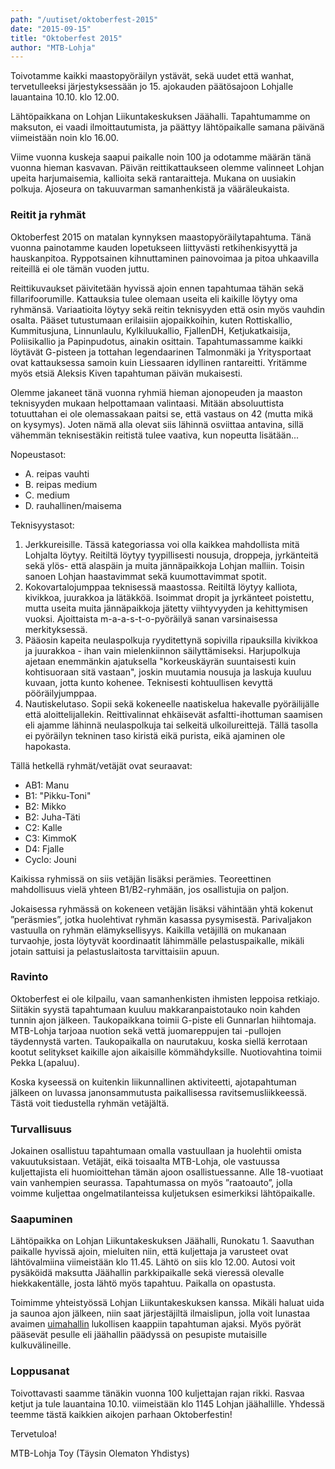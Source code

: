 ```yaml
---
path: "/uutiset/oktoberfest-2015"
date: "2015-09-15"
title: "Oktoberfest 2015"
author: "MTB-Lohja"
---
```

Toivotamme kaikki maastopyöräilyn ystävät, sekä uudet että wanhat, tervetulleeksi järjestyksessään jo 15. ajokauden päätösajoon Lohjalle lauantaina 10.10. klo 12.00.

Lähtöpaikkana on Lohjan Liikuntakeskuksen Jäähalli. Tapahtumamme on maksuton, ei vaadi ilmoittautumista, ja päättyy lähtöpaikalle samana päivänä viimeistään noin klo 16.00.

Viime vuonna kuskeja saapui paikalle noin 100 ja odotamme määrän tänä vuonna hieman kasvavan. Päivän reittikattaukseen olemme valinneet Lohjan upeita harjumaisemia, kallioita sekä rantaraitteja. Mukana on uusiakin polkuja. Ajoseura on takuuvarman samanhenkistä ja vääräleukaista.

### Reitit ja ryhmät

Oktoberfest 2015 on matalan kynnyksen maastopyöräilytapahtuma. Tänä vuonna painotamme kauden lopetukseen liittyvästi retkihenkisyyttä ja hauskanpitoa. Ryppotsainen kihnuttaminen painovoimaa ja pitoa uhkaavilla reiteillä ei ole tämän vuoden juttu. 

Reittikuvaukset päivitetään hyvissä ajoin ennen tapahtumaa tähän sekä fillarifoorumille. Kattauksia tulee olemaan useita eli kaikille löytyy oma ryhmänsä. Variaatioita löytyy sekä reitin teknisyyden että osin myös vauhdin osalta. Pääset tutustumaan erilaisiin ajopaikkoihin, kuten Rottiskallio, Kummitusjuna, Linnunlaulu, Kylkiluukallio, FjallenDH, Ketjukatkaisija, Poliisikallio ja Papinpudotus, ainakin osittain. Tapahtumassamme kaikki löytävät G-pisteen ja tottahan legendaarinen Talmonmäki ja Yritysportaat ovat kattauksessa samoin kuin Liessaaren idyllinen rantareitti. Yritämme myös etsiä Aleksis Kiven tapahtuman päivän mukaisesti.

Olemme jakaneet tänä vuonna ryhmiä hieman ajonopeuden ja maaston teknisyyden mukaan helpottamaan valintaasi. Mitään absoluuttista totuuttahan ei ole olemassakaan paitsi se, että vastaus on 42 (mutta mikä on kysymys). Joten nämä alla olevat siis lähinnä osviittaa antavina, sillä vähemmän teknisestäkin reitistä tulee vaativa, kun nopeutta lisätään...

Nopeustasot:

- A. reipas vauhti
- B. reipas medium
- C. medium
- D. rauhallinen/maisema
 
Teknisyystasot:

1. Jerkkureisille. Tässä kategoriassa voi olla kaikkea mahdollista mitä Lohjalta löytyy. Reitiltä löytyy tyypillisesti nousuja, droppeja, jyrkänteitä sekä ylös- että alaspäin ja muita jännäpaikkoja Lohjan malliin. Toisin sanoen Lohjan haastavimmat sekä kuumottavimmat spotit.
1. Kokovartalojumppaa teknisessä maastossa. Reitiltä löytyy kalliota, kivikkoa, juurakkoa ja lätäkköä. Isoimmat dropit ja jyrkänteet poistettu, mutta useita muita jännäpaikkoja jätetty viihtyvyyden ja kehittymisen vuoksi. Ajoittaista m-a-a-s-t-o-pyöräilyä sanan varsinaisessa merkityksessä.
1. Pääosin kapeita neulaspolkuja ryyditettynä sopivilla ripauksilla kivikkoa ja juurakkoa - ihan vain mielenkiinnon säilyttämiseksi. Harjupolkuja ajetaan enemmänkin ajatuksella "korkeuskäyrän suuntaisesti kuin kohtisuoraan sitä vastaan", joskin muutamia nousuja ja laskuja kuuluu kuvaan, jotta kunto kohenee. Teknisesti kohtuullisen kevyttä pööräilyjumppaa.
1. Nautiskelutaso. Sopii sekä kokeneelle naatiskelua hakevalle pyöräilijälle että aloittelijallekin. Reittivalinnat ehkäisevät asfaltti-ihottuman saamisen eli ajamme lähinnä neulaspolkuja tai selkeitä ulkoilureittejä. Tällä tasolla ei pyöräilyn tekninen taso kiristä eikä purista, eikä ajaminen ole hapokasta.
 
Tällä hetkellä ryhmät/vetäjät ovat seuraavat:

- AB1: Manu
- B1: "Pikku-Toni"
- B2: Mikko
- B2: Juha-Täti
- C2: Kalle
- C3: KimmoK
- D4: Fjalle
- Cyclo: Jouni

Kaikissa ryhmissä on siis vetäjän lisäksi perämies. Teoreettinen mahdollisuus vielä yhteen B1/B2-ryhmään, jos osallistujia on paljon.
 

Jokaisessa ryhmässä on kokeneen vetäjän lisäksi vähintään yhtä kokenut ”peräsmies”, jotka huolehtivat ryhmän kasassa pysymisestä. Parivaljakon vastuulla on ryhmän elämyksellisyys. Kaikilla vetäjillä on mukanaan turvaohje, josta löytyvät koordinaatit lähimmälle pelastuspaikalle, mikäli jotain sattuisi ja pelastuslaitosta tarvittaisiin apuun.

### Ravinto

Oktoberfest ei ole kilpailu, vaan samanhenkisten ihmisten leppoisa retkiajo. Siitäkin syystä tapahtumaan kuuluu makkaranpaistotauko noin kahden tunnin ajon jälkeen. Taukopaikkana toimii G-piste eli Gunnarlan hiihtomaja. MTB-Lohja tarjoaa nuotion sekä vettä juomareppujen tai -pullojen täydennystä varten. Taukopaikalla on naurutakuu, koska siellä kerrotaan kootut selitykset kaikille ajon aikaisille kömmähdyksille. Nuotiovahtina toimii Pekka L(apaluu).

Koska kyseessä on kuitenkin liikunnallinen aktiviteetti, ajotapahtuman jälkeen on luvassa janonsammutusta paikallisessa ravitsemusliikkeessä. Tästä voit tiedustella ryhmän vetäjältä.

### Turvallisuus

Jokainen osallistuu tapahtumaan omalla vastuullaan ja huolehtii omista vakuutuksistaan. Vetäjät, eikä toisaalta MTB-Lohja, ole vastuussa kuljettajista eli huomioittehan tämän ajoon osallistuessanne. Alle 18-vuotiaat vain vanhempien seurassa. Tapahtumassa on myös ”raatoauto”, jolla voimme kuljettaa ongelmatilanteissa kuljetuksen esimerkiksi lähtöpaikalle.

### Saapuminen

Lähtöpaikka on Lohjan Liikuntakeskuksen Jäähalli, Runokatu 1. Saavuthan paikalle hyvissä ajoin, mieluiten niin, että kuljettaja ja varusteet ovat lähtövalmiina viimeistään klo 11.45. Lähtö on siis klo 12.00. Autosi voit pysäköidä maksutta Jäähallin parkkipaikalle sekä vieressä olevalle hiekkakentälle, josta lähtö myös tapahtuu. Paikalla on opastusta.

Toimimme yhteistyössä Lohjan Liikuntakeskuksen kanssa. Mikäli haluat uida ja saunoa ajon jälkeen, niin saat järjestäjiltä ilmaislipun, jolla voit lunastaa avaimen [uimahallin](http://www.neidonkeidas.fi/) lukollisen kaappiin tapahtuman ajaksi. Myös pyörät pääsevät pesulle eli jäähallin päädyssä on pesupiste mutaisille kulkuvälineille.

### Loppusanat

Toivottavasti saamme tänäkin vuonna 100 kuljettajan rajan rikki. Rasvaa ketjut ja tule lauantaina 10.10. viimeistään klo 1145 Lohjan jäähallille. Yhdessä teemme tästä kaikkien aikojen parhaan Oktoberfestin! 

Tervetuloa!

MTB-Lohja Toy (Täysin Olematon Yhdistys)